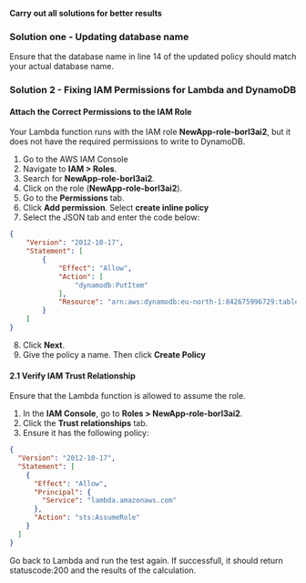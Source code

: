 **Carry out all solutions for better results**

### Solution one - Updating database name

Ensure that the database name in line 14 of the updated policy should match your actual database name.

### Solution 2 - Fixing IAM Permissions for Lambda and DynamoDB

#### Attach the Correct Permissions to the IAM Role
Your Lambda function runs with the IAM role **NewApp-role-borl3ai2**, but it does not have the required permissions to write to DynamoDB.

1. Go to the AWS IAM Console
2. Navigate to **IAM > Roles**.
3. Search for **NewApp-role-borl3ai2**.
4. Click on the role (**NewApp-role-borl3ai2**).
5. Go to the **Permissions** tab.
6. Click **Add permission**. Select **create inline policy**
7.  Select the JSON tab and enter the code below:

```json
{
    "Version": "2012-10-17",
    "Statement": [
        {
            "Effect": "Allow",
            "Action": [
                "dynamodb:PutItem"
            ],
            "Resource": "arn:aws:dynamodb:eu-north-1:842675996729:table/**<YOUR DATABASE NAME>**"
        }
    ]
}
```

8. Click **Next**. 
9. Give the policy a name. Then click **Create Policy**

#### 2.1 Verify IAM Trust Relationship
Ensure that the Lambda function is allowed to assume the role.

1. In the **IAM Console**, go to **Roles > NewApp-role-borl3ai2**.
2. Click the **Trust relationships** tab.
3. Ensure it has the following policy:

```json
{
  "Version": "2012-10-17",
  "Statement": [
    {
      "Effect": "Allow",
      "Principal": {
        "Service": "lambda.amazonaws.com"
      },
      "Action": "sts:AssumeRole"
    }
  ]
}
```
Go back to Lambda and run the test again. If successfull, it should return statuscode:200 and the results of the calculation.

